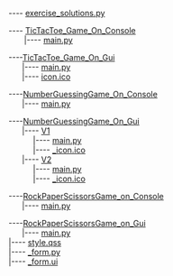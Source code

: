 ---- [exercise_solutions.py](https://github.com/R4mp4g3-0/simple_exercises/blob/main/Python/exercise_solutions.py)<br>

---- [TicTacToe_Game_On_Console](https://github.com/R4mp4g3-0/simple_exercises/tree/main/Python/TicTacToe_Game_On_Console)<br>
  &nbsp;&nbsp;&nbsp;&nbsp;&nbsp;&nbsp;
  |---- [main.py](https://github.com/R4mp4g3-0/simple_exercises/blob/main/Python/TicTacToe_Game_On_Console/main.py)<br>
  
----[TicTacToe_Game_On_Gui](https://github.com/R4mp4g3-0/simple_exercises/blob/main/Python/TicTacToe_Game_On_Gui)<br>
  &nbsp;&nbsp;&nbsp;&nbsp;&nbsp;
  |---- [main.py](https://github.com/R4mp4g3-0/simple_exercises/blob/main/Python/TicTacToe_Game_On_Gui/main.py)<br>
  &nbsp;&nbsp;&nbsp;&nbsp;&nbsp;
  |---- [icon.ico](https://github.com/R4mp4g3-0/simple_exercises/blob/main/Python/TicTacToe_Game_On_Gui/icon.ico)<br>

----[NumberGuessingGame_On_Console](https://github.com/R4mp4g3-0/simple_exercises/tree/main/Python/NumberGuessingGame_On_Console)<br>
  &nbsp;&nbsp;&nbsp;&nbsp;&nbsp;
  |---- [main.py](https://github.com/R4mp4g3-0/simple_exercises/blob/main/Python/NumberGuessingGame_On_Console/main.py)<br>


----[NumberGuessingGame_On_Gui](https://github.com/R4mp4g3-0/simple_exercises/tree/main/Python/NumberGuessingGame_On_Gui)<br>
  &nbsp;&nbsp;&nbsp;&nbsp;&nbsp;
  |---- [V1](https://github.com/R4mp4g3-0/simple_exercises/tree/main/Python/NumberGuessingGame_On_Gui/V1)<br>
  &nbsp;&nbsp;&nbsp;&nbsp;&nbsp;&nbsp;&nbsp;&nbsp;&nbsp;&nbsp;
  |---- [main.py](https://github.com/R4mp4g3-0/simple_exercises/blob/main/Python/NumberGuessingGame_On_Gui/V1/main.py)<br>
  &nbsp;&nbsp;&nbsp;&nbsp;&nbsp;&nbsp;&nbsp;&nbsp;&nbsp;&nbsp;
  |---- [_icon.ico](https://github.com/R4mp4g3-0/simple_exercises/blob/main/Python/NumberGuessingGame_On_Gui/V1/_icon.ico)<br>
   &nbsp;&nbsp;&nbsp;&nbsp;&nbsp;
  |---- [V2](https://github.com/R4mp4g3-0/simple_exercises/tree/main/Python/NumberGuessingGame_On_Gui/V2)<br>
  &nbsp;&nbsp;&nbsp;&nbsp;&nbsp;&nbsp;&nbsp;&nbsp;&nbsp;&nbsp;
  |---- [main.py](https://github.com/R4mp4g3-0/simple_exercises/blob/main/Python/NumberGuessingGame_On_Gui/V2/main.py)<br>
  &nbsp;&nbsp;&nbsp;&nbsp;&nbsp;&nbsp;&nbsp;&nbsp;&nbsp;&nbsp;
  |---- [_icon.ico](https://github.com/R4mp4g3-0/simple_exercises/blob/main/Python/NumberGuessingGame_On_Gui/V2/_icon.ico)<br>


----[RockPaperScissorsGame_on_Console](https://github.com/R4mp4g3-0/simple_exercises/tree/main/Python/RockPaperScissorsGame_on_Console)<br>
  &nbsp;&nbsp;&nbsp;&nbsp;&nbsp;
  |---- [main.py](https://github.com/R4mp4g3-0/simple_exercises/blob/main/Python/RockPaperScissorsGame_on_Console/main.py)<br>
  
  

----[RockPaperScissorsGame_on_Gui](https://github.com/kriyushell/simple_exercises/tree/main/Python/RockPaperScissorsGame_on_Gui)<br>
  &nbsp;&nbsp;&nbsp;&nbsp;&nbsp;
  |---- [main.py](https://github.com/kriyushell/simple_exercises/blob/main/Python/RockPaperScissorsGame_on_Gui/main.py)<br>
  |---- [style.qss](https://github.com/kriyushell/simple_exercises/blob/main/Python/RockPaperScissorsGame_on_Gui/style.qss)<br>
  |---- [_form.py](https://github.com/kriyushell/simple_exercises/blob/main/Python/RockPaperScissorsGame_on_Gui/_form.py)<br>
  |---- [_form.ui](https://github.com/kriyushell/simple_exercises/blob/main/Python/RockPaperScissorsGame_on_Gui/_form.ui)<br>
  
  

